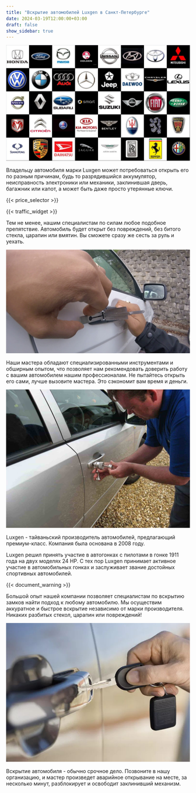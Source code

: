 ```yaml
---
title: "Вскрытие автомобилей Luxgen в Санкт-Петербурге"
date: 2024-03-19T12:00:00+03:00
draft: false
show_sidebar: true
---
```


![логотипы авто](../car_logo.jpg)

Владельцу автомобиля марки Luxgen может потребоваться открыть его по разным причинам, будь то разрядившийся аккумулятор, неисправность электроники или механики, заклинившая дверь, багажник или капот, а может быть даже просто утерянные ключи.

{{< price_selector >}}

{{< traffic_widget >}}

Тем не менее, нашим специалистам по силам любое подобное препятствие. Автомобиль будет открыт без повреждений, без битого стекла, царапин или вмятин. Вы сможете сразу же сесть за руль и уехать.

![вскрытие автомобиля без повреждений](../car.jpg)

Наши мастера обладают специализированными инструментами и обширным опытом, что позволяет нам рекомендовать доверить работу с вашим автомобилем нашим профессионалам. Не пытайтесь открыть его сами, лучше вызовите мастера. Это сэкономит вам время и деньги.

![процесс вскрытия автомобиля](../car_open.jpg)

Luxgen - тайваньский производитель автомобилей, предлагающий премиум-класс. Компания была основана в 2008 году.

Luxgen решил принять участие в автогонках с пилотами в гонке 1911 года на двух моделях 24 HP. С тех пор Luxgen принимает активное участие в автомобильных гонках и заслуживает звание достойных спортивных автомобилей.

{{< document_warning >}}

Большой опыт нашей компании позволяет специалистам по вскрытию замков найти подход к любому автомобилю. Мы осуществим аккуратное и быстрое вскрытие независимо от марки производителя. Никаких разбитых стекол, царапин или повреждений!

![ключ от автомобиля](../car_key.jpg)

Вскрытие автомобиля - обычно срочное дело. Позвоните в нашу организацию, и мастер произведет аварийное открывание на месте, за несколько минут, разблокирует и освободит заклинивший механизм.
